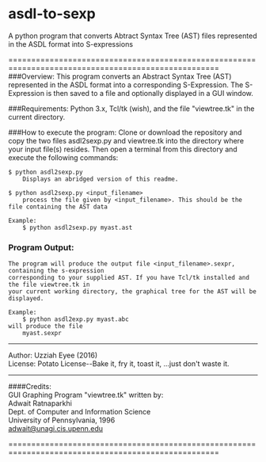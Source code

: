 # asdl-to-sexp
A python program that converts Abtract Syntax Tree (AST) files represented in the ASDL format into S-expressions

====================================================================================================
###Overview:
This program converts an Abstract Syntax Tree (AST) represented in the ASDL format
into a corresponding S-Expression. The S-Expression is then saved to a file and optionally
displayed in a GUI window.

###Requirements:
    Python 3.x,
    Tcl/tk (wish), and the file "viewtree.tk" in the current directory.

###How to execute the program:
    Clone or download the repository and copy the two files asdl2sexp.py and viewtree.tk into the 
    directory where your input file(s) resides. Then open a terminal from this directory and execute 
    the following commands:
    
    $ python asdl2sexp.py
        Displays an abridged version of this readme.

    $ python asdl2sexp.py <input_filename>
        process the file given by <input_filename>. This should be the file containing the AST data

    Example:
        $ python asdl2sexp.py myast.ast

### Program Output:   
    The program will produce the output file <input_filename>.sexpr, containing the s-expression
    corresponding to your supplied AST. If you have Tcl/tk installed and the file viewtree.tk in
    your current working directory, the graphical tree for the AST will be displayed.

    Example:
        $ python asdl2exp.py myast.abc
    will produce the file
        myast.sexpr
----------------------------------------------------------------------------------------------------

Author: Uzziah Eyee (2016)   
License: Potato License--Bake it, fry it, toast it, ...just don't waste it.

----------------------------------------------------------------------------------------------------
####Credits:   
    GUI Graphing Program "viewtree.tk" written by:   
    Adwait Ratnaparkhi   
    Dept. of Computer and Information Science   
    University of Pennsylvania, 1996   
    adwait@unagi.cis.upenn.edu   
    
====================================================================================================
